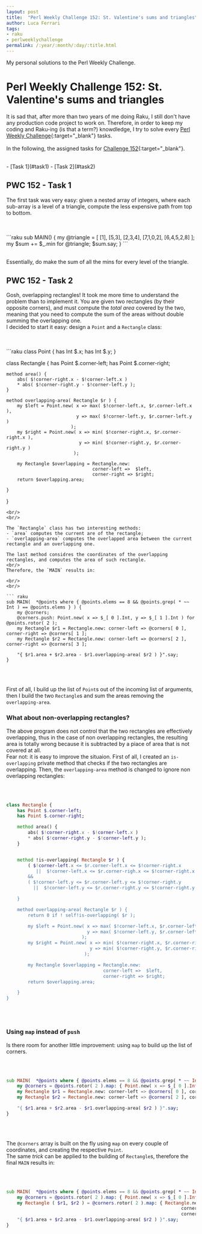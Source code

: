 ```yaml
---
layout: post
title:  "Perl Weekly Challenge 152: St. Valentine's sums and triangles"
author: Luca Ferrari
tags:
- raku
- perlweeklychallenge
permalink: /:year/:month/:day/:title.html
---
```

My personal solutions to the Perl Weekly Challenge.

# Perl Weekly Challenge 152:  St. Valentine's sums and triangles

It is sad that, after more than two years of me doing Raku, I still don't have any production code project to work on.
Therefore, in order to keep my coding and Raku-ing (is that a term?) knowdledge, I try to solve every  [Perl Weekly Challenge](https://perlweeklychallenge.org/){:target="_blank"} tasks.
<br/>
<br/>
In the following, the assigned tasks for [Challenge 152](https://perlweeklychallenge.org/blog/perl-weekly-challenge-152/){:target="_blank"}.

<br/>
- [Task 1](#task1)
- [Task 2](#task2)





<a name="task1"></a>
## PWC 152 - Task 1

The first task was very easy: given a nested array of integers, where each sub-array is a level of a triangle, compute the less expensive path from top to bottom.
<br/>


<br/>
<br/>
```raku
sub MAIN() {
    my @triangle = [ [1], [5,3], [2,3,4], [7,1,0,2], [6,4,5,2,8] ];
    my $sum += $_.min for @triangle;
    $sum.say;
}
 ```
<br/>
<br/>

Essentially, do make the sum of all the mins for every level of the triangle.


<a name="task2"></a>
## PWC 152 - Task 2

Gosh, overlapping rectangles! It took me more time to understand the problem than to implement it.
You are given two rectangles (by their opposite corners), and must compute the *total area* covered by the two, meaning that you need to compute the sum of the areas without double summing the overlapping one.
<br/>
I decided to start it easy: design a `Point` and a `Rectangle` class:

<br/>
<br/>
```raku
class Point {
    has Int $.x;
    has Int $.y;
}


class Rectangle {
    has Point $.corner-left;
    has Point $.corner-right;

    method area() {
        abs( $!corner-right.x - $!corner-left.x )
        * abs( $!corner-right.y - $!corner-left.y );
    }

    method overlapping-area( Rectangle $r ) {
        my $left = Point.new( x => max( $!corner-left.x, $r.corner-left.x ),
                              y => max( $!corner-left.y, $r.corner-left.y )
                            );
        my $right = Point.new( x => min( $!corner-right.x, $r.corner-right.x ),
                               y => min( $!corner-right.y, $r.corner-right.y )
                             );

        my Rectangle $overlapping = Rectangle.new:
                                    corner-left =>  $left,
                                    corner-right => $right;
        return $overlapping.area;

    }
}

```
<br/>
<br/>

The `Rectangle` class has two interesting methods:
- `area` computes the current are of the rectangle;
- `overlapping-area` computes the overlapped area between the current rectangle and an overlapping one.

The last method considres the coordinates of the overlapping rectangles, and computes the area of such rectangle.
<br/>
Therefore, the `MAIN` results in:

<br/>
<br/>

``` raku
sub MAIN(  *@points where { @points.elems == 8 && @points.grep( * ~~ Int ) == @points.elems } ) {
    my @corners;
    @corners.push: Point.new( x => $_[ 0 ].Int, y => $_[ 1 ].Int ) for @points.rotor( 2 );
    my Rectangle $r1 = Rectangle.new: corner-left => @corners[ 0 ], corner-right => @corners[ 1 ];
    my Rectangle $r2 = Rectangle.new: corner-left => @corners[ 2 ], corner-right => @corners[ 3 ];

    "{ $r1.area + $r2.area - $r1.overlapping-area( $r2 ) }".say;
}

```
<br/>
<br/>

First of all, I build up the list of `Point`s out of the incoming list of arguments, then I build the two `Rectangle`s and sum the areas removing the `overlapping-area`.


### What about non-overlapping rectangles?

The above program does not control that the two rectangles are effectively overlapping, thus in the case of non overlapping rectangles, the resulting area is totally wrong because it is subtracted by a piace of area that is not covered at all.
<br/>
Fear not: it is easy to improve the situaion. First of all, I created an `is-overlapping` private method that checks if the two rectangles are overlapping. Then, the `overlapping-area` method is changed to ignore non overlapping rectangles:


<br/>
<br/>

``` raku
class Rectangle {
    has Point $.corner-left;
    has Point $.corner-right;

    method area() {
        abs( $!corner-right.x - $!corner-left.x )
        * abs( $!corner-right.y - $!corner-left.y );
    }


    method !is-overlapping( Rectangle $r ) {
        ( $!corner-left.x <= $r.corner-left.x <= $!corner-right.x
           ||  $!corner-left.x <= $r.corner-righ.x <= $!corner-right.x )
        &&
        ( $!corner-left.y <= $r.corner-left.y <= $!corner-right.y
          ||  $!corner-left.y <= $r.corner-right.y <= $!corner-right.y );

    }

    method overlapping-area( Rectangle $r ) {
        return 0 if ! self!is-overlapping( $r );

        my $left = Point.new( x => max( $!corner-left.x, $r.corner-left.x ),
                              y => max( $!corner-left.y, $r.corner-left.y )
                            );
        my $right = Point.new( x => min( $!corner-right.x, $r.corner-right.x ),
                               y => min( $!corner-right.y, $r.corner-right.y )
                             );

        my Rectangle $overlapping = Rectangle.new:
                                    corner-left =>  $left,
                                    corner-right => $right;
        return $overlapping.area;

    }
}

```
<br/>
<br/>

### Using `map` instead of `push`

Is there room for another little improvement: using `map` to build up the list of corners.

<br/>
<br/>

``` raku
sub MAIN(  *@points where { @points.elems == 8 && @points.grep( * ~~ Int ) == @points.elems } ) {
    my @corners = @points.rotor( 2 ).map: { Point.new( x => $_[ 0 ].Int, y => $_[ 1 ].Int ) };
    my Rectangle $r1 = Rectangle.new: corner-left => @corners[ 0 ], corner-right => @corners[ 1 ];
    my Rectangle $r2 = Rectangle.new: corner-left => @corners[ 2 ], corner-right => @corners[ 3 ];

    "{ $r1.area + $r2.area - $r1.overlapping-area( $r2 ) }".say;
}

```
<br/>
<br/>

The `@corners` array is built on the fly using `map` on every couple of coordinates, and creating the respective `Point`.
<br/>
The same *trick* can be applied to the building of `Rectangle`s, therefore the final `MAIN` results in:


<br/>
<br/>

``` raku
sub MAIN(  *@points where { @points.elems == 8 && @points.grep( * ~~ Int ) == @points.elems } ) {
    my @corners = @points.rotor( 2 ).map: { Point.new( x => $_[ 0 ].Int, y => $_[ 1 ].Int ) };
    my Rectangle ( $r1, $r2 ) = @corners.rotor( 2 ).map: { Rectangle.new(
                                                                 corner-left => $_[ 0 ],
                                                                 corner-right => $_[ 1 ] ) };
    "{ $r1.area + $r2.area - $r1.overlapping-area( $r2 ) }".say;
}

```

